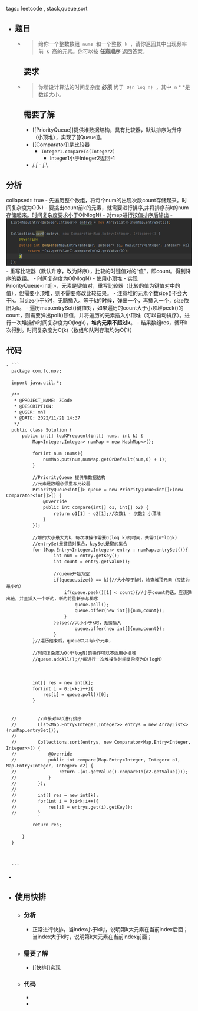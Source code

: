 tags::  leetcode , stack,queue,sort

- ## 题目
	- > 给你一个整数数组  `nums`  和一个整数  `k`  ，请你返回其中出现频率前  `k`  高的元素。你可以按 **任意顺序** 返回答案。
	  ## 要求
	- > 你所设计算法的时间复杂度 **必须** 优于  `O(n log n)`  ，其中  `n` * *是数组大小。
	  ## 需要了解
		- [[PriorityQueue]]提供堆数据结构，具有比较器，默认排序为升序（小顶堆），实现了[[Queue]]。
		- [[Comparator]]是比较器
			- `Integer1.compareTo(Integer2)`
				- Integer1小于Integer2返回-1
		- /._| - |_.\
## 分析
collapsed:: true
	- 先遍历整个数组，将每个num的出现次数count存储起来。时间复杂度为O(N)
	- 要挑出count前k的元素，就需要进行排序,并将排序前k的num存储起来。时间复杂度要求小于O(NlogN)
		- 对map进行按值排序后输出
			- ![image.png](../assets/image_1669017406060_0.png)
			- 重写比较器（默认升序，改为降序），比较的时键值对的“值”，即count。得到降序的数组。
			- 时间复杂度为O(NlogN)
		- 使用小顶堆
			- 实现PriorityQueue<int[]>，元素是键值对，重写比较器（比较的值为键值对中的值），但需要小顶堆，则不需要修改比较结果。
			- 注意堆的元素个数size()不会大于k。当size小于k时，无脑插入。等于k的时候，弹出一个，再插入一个，size依旧为k。
			- 遍历map.entrySet()键值对，如果遍历的count大于小顶堆peek()的count，则需要弹出poll()顶值，并将遍历的元素插入小顶堆（可以自动排序）。进行一次堆操作时间复杂度为O(logk)，**堆内元素不超过k**。
	- 结果数组res，循环k次得到。时间复杂度为O(k)（数组和队列存取均为O(1)）
## 代码
	- ```
	  package com.lc.nov;
	  	
	  import java.util.*;
	  
	  /**
	   * @PROJECT_NAME: ZCode
	   * @DESCRIPTION:
	   * @USER: mhl
	   * @DATE: 2022/11/21 14:37
	   */
	  public class Solution {
	      public int[] topKFrequent(int[] nums, int k) {
	          Map<Integer,Integer> numMap = new HashMap<>();
	  
	          for(int num :nums){
	              numMap.put(num,numMap.getOrDefault(num,0) + 1);
	          }
	  
	          //PriorityQueue 提供堆数据结构
	          //元素是数组必须重写比较器
	          PriorityQueue<int[]> queue = new PriorityQueue<int[]>(new Comparator<int[]>() {
	              @Override
	              public int compare(int[] o1, int[] o2) {
	                  return o1[1] - o2[1];//次数1 - 次数2 小顶堆
	              }
	          });
	  
	          //堆的大小最大为k，每次堆操作需要O(log k)的时间，共需O(n*logk)
	          //entrySet是键值对集合，keySet是键的集合
	          for (Map.Entry<Integer,Integer> entry : numMap.entrySet()){
	                  int num = entry.getKey();
	                  int count = entry.getValue();
	  
	                  //queue开始为空
	                  if(queue.size() == k){//大小等于k时，检查堆顶元素（应该为最小的）
	                      if(queue.peek()[1] < count){//小于count的话，应该弹出他，并且插入一个新的，新的将重新参与排序
	                          queue.poll();
	                          queue.offer(new int[]{num,count});
	                      }
	                  }else{//大小小于k时，无脑插入
	                          queue.offer(new int[]{num,count});
	                  }
	          }//遍历结束后，queue中只有k个元素，
	  
	          //时间复杂度为O(N*logN)的操作可以不适用小根堆
	          //queue.addAll();//每进行一次堆操作时间复杂度为O(logN)
	  
	  
	  
	          int[] res = new int[k];
	          for(int i = 0;i<k;i++){
	              res[i] = queue.poll()[0];
	          }
	  
	  
	  //        //直接对map进行排序
	  //        List<Map.Entry<Integer,Integer>> entrys = new ArrayList<>(numMap.entrySet());
	  //
	  //        Collections.sort(entrys, new Comparator<Map.Entry<Integer, Integer>>() {
	  //            @Override
	  //            public int compare(Map.Entry<Integer, Integer> o1, Map.Entry<Integer, Integer> o2) {
	  //                return -(o1.getValue().compareTo(o2.getValue()));
	  //            }
	  //        });
	  //
	  //        int[] res = new int[k];
	  //        for(int i = 0;i<k;i++){
	  //            res[i] = entrys.get(i).getKey();
	  //        }
	  
	          return res;
	  
	      }
	  }
	  
	  
	  
	  ```
-
- ## 使用快排
	- ### 分析
		- 正常进行快排，当index小于k时，说明第k大元素在当前index后面；当index大于k时，说明第k大元素在当前index前面；
	- ### 需要了解
		- [[快排]]实现
	- ### 代码
		-
		-